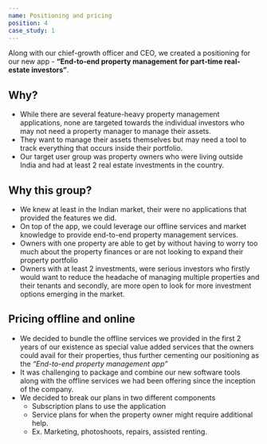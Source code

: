 ```yaml
---
name: Positioning and pricing
position: 4
case_study: 1
---
```

Along with our chief-growth officer and CEO, we created a positioning for our new app - **“End-to-end property management for part-time real-estate investors”**.

## Why?
- While there are several feature-heavy property management applications, none are targeted towards the individual investors who may not need a property manager to manage their assets. 
- They want to manage their assets themselves but may need a tool to track everything that occurs inside their portfolio. 
- Our target user group was property owners who were living outside India and had at least 2 real estate investments in the country. 

## Why this group?
- We knew at least in the Indian market, their were no applications that provided the features we did. 
- On top of the app, we could leverage our offline services and market knowledge to provide end-to-end property management services. 
- Owners with one property are able to get by without having to worry too much about the property finances or are not looking to expand their property portfolio
- Owners with at least 2 investments, were serious investors who firstly would want to reduce the headache of managing multiple properties and their tenants and secondly, are more open to look for more investment options emerging in the market. 

## Pricing offline and online
- We decided to bundle the offline services we provided in the first 2 years of our existence as special value added services that the owners could avail for their properties, thus further cementing our positioning as the *“End-to-end property management app”*
- It was challenging to package and combine our new software tools along with the offline services we had been offering since the inception of the company. 
- We decided to break our plans in two different components
	- Subscription plans to use the application
	- Service plans for when the property owner might require additional help. 
	- Ex. Marketing, photoshoots, repairs, assisted renting.

